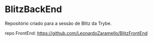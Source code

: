 # BlitzBackEnd
Repositório criado para a sessão de Blitz da Trybe.

repo FrontEnd: https://github.com/LeonardoZaramello/BlitzFrontEnd
